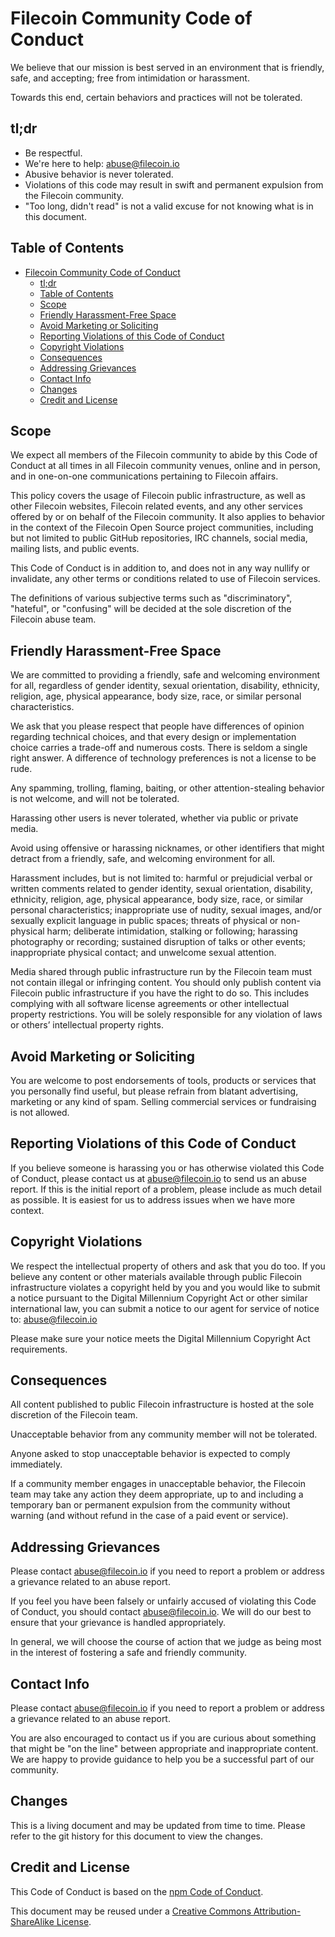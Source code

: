# Filecoin Community Code of Conduct

We believe that our mission is best served in an environment that is friendly,
safe, and accepting; free from intimidation or harassment.

Towards this end, certain behaviors and practices will not be tolerated.

## tl;dr

- Be respectful.
- We're here to help: abuse@filecoin.io
- Abusive behavior is never tolerated.
- Violations of this code may result in swift and permanent expulsion from the Filecoin community.
- "Too long, didn't read" is not a valid excuse for not knowing what is in this document.

## Table of Contents

- [Filecoin Community Code of Conduct](#filecoin-community-code-of-conduct)
  - [tl;dr](#tldr)
  - [Table of Contents](#table-of-contents)
  - [Scope](#scope)
  - [Friendly Harassment-Free Space](#friendly-harassment-free-space)
  - [Avoid Marketing or Soliciting](#avoid-marketing-or-soliciting)
  - [Reporting Violations of this Code of Conduct](#reporting-violations-of-this-code-of-conduct)
  - [Copyright Violations](#copyright-violations)
  - [Consequences](#consequences)
  - [Addressing Grievances](#addressing-grievances)
  - [Contact Info](#contact-info)
  - [Changes](#changes)
  - [Credit and License](#credit-and-license)

## Scope

We expect all members of the Filecoin community to abide by this Code of Conduct
at all times in all Filecoin community venues, online and in person, and in one-on-one
communications pertaining to Filecoin affairs.

This policy covers the usage of Filecoin public infrastructure, as well as other Filecoin websites, Filecoin related events,
and any other services offered by or on behalf of the Filecoin community. It also
applies to behavior in the context of the Filecoin Open Source project
communities, including but not limited to public GitHub repositories, IRC
channels, social media, mailing lists, and public events.

This Code of Conduct is in addition to, and does not in any way nullify or
invalidate, any other terms or conditions related to use of Filecoin services.

The definitions of various subjective terms such as "discriminatory",
"hateful", or "confusing" will be decided at the sole discretion of the Filecoin
abuse team.

## Friendly Harassment-Free Space

We are committed to providing a friendly, safe and welcoming environment for
all, regardless of gender identity, sexual orientation, disability, ethnicity,
religion, age, physical appearance, body size, race, or similar personal
characteristics.

We ask that you please respect that people have differences of opinion
regarding technical choices, and that every design or implementation choice
carries a trade-off and numerous costs. There is seldom a single right answer.
A difference of technology preferences is not a license to be rude.

Any spamming, trolling, flaming, baiting, or other attention-stealing
behavior is not welcome, and will not be tolerated.

Harassing other users is never tolerated, whether via public or private media.

Avoid using offensive or harassing nicknames, or other identifiers that might
detract from a friendly, safe, and welcoming environment for all.

Harassment includes, but is not limited to: harmful or prejudicial verbal or
written comments related to gender identity, sexual orientation, disability,
ethnicity, religion, age, physical appearance, body size, race, or similar
personal characteristics; inappropriate use of nudity, sexual images, and/or
sexually explicit language in public spaces; threats of physical or non-
physical harm; deliberate intimidation, stalking or following; harassing
photography or recording; sustained disruption of talks or other events;
inappropriate physical contact; and unwelcome sexual attention.

Media shared through public infrastructure run by the Filecoin team must not
contain illegal or infringing content. You should only publish content via
Filecoin public infrastructure if you have the right to do so. This includes
complying with all software license agreements or other intellectual property
restrictions. You will be solely responsible for any violation of laws or
others’ intellectual property rights.

## Avoid Marketing or Soliciting

You are welcome to post endorsements of tools, products or services that you
personally find useful, but please refrain from blatant advertising, marketing
or any kind of spam. Selling commercial services or fundraising is not allowed.

## Reporting Violations of this Code of Conduct

If you believe someone is harassing you or has otherwise violated this Code of
Conduct, please contact us at abuse@filecoin.io to send us an abuse report. If
this is the initial report of a problem, please include as much detail as
possible. It is easiest for us to address issues when we have more context.

## Copyright Violations

We respect the intellectual property of others and ask that you do too. If you
believe any content or other materials available through public Filecoin
infrastructure violates a copyright held by you and you would like to submit a
notice pursuant to the Digital Millennium Copyright Act or other similar
international law, you can submit a notice to our agent for service of notice
to: abuse@filecoin.io

Please make sure your notice meets the Digital Millennium Copyright Act
requirements.

## Consequences

All content published to public Filecoin infrastructure is hosted at the sole
discretion of the Filecoin team.

Unacceptable behavior from any community member will not be tolerated.

Anyone asked to stop unacceptable behavior is expected to comply immediately.

If a community member engages in unacceptable behavior, the Filecoin team
may take any action they deem appropriate, up to and including a temporary ban
or permanent expulsion from the community without warning (and without refund
in the case of a paid event or service).

## Addressing Grievances

Please contact abuse@filecoin.io if you need to report a problem or address a
grievance related to an abuse report.

If you feel you have been falsely or unfairly accused of violating this Code
of Conduct, you should contact abuse@filecoin.io. We will do our best to ensure
that your grievance is handled appropriately.

In general, we will choose the course of action that we judge as being most in
the interest of fostering a safe and friendly community.

## Contact Info

Please contact abuse@filecoin.io if you need to report a problem or address a
grievance related to an abuse report.

You are also encouraged to contact us if you are curious about something that
might be "on the line" between appropriate and inappropriate content. We are
happy to provide guidance to help you be a successful part of our community.

## Changes

This is a living document and may be updated from time to time. Please refer
to the git history for this document to view the changes.

## Credit and License

This Code of Conduct is based on the
[npm Code of Conduct](https://www.npmjs.com/policies/conduct).

This document may be reused under a [Creative Commons Attribution-ShareAlike
License](http://creativecommons.org/licenses/by-sa/4.0/).
